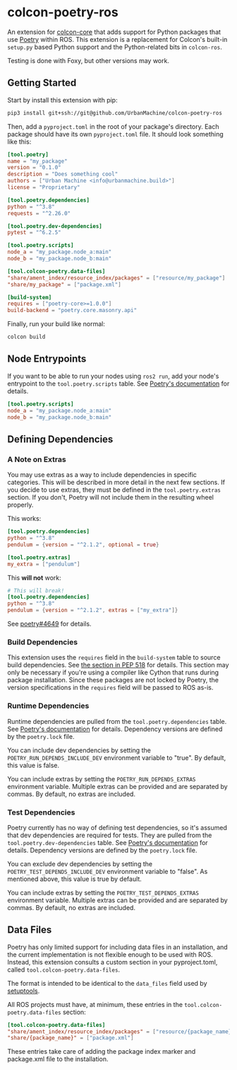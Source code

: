 # colcon-poetry-ros

An extension for [colcon-core][colcon-core] that adds support for Python
packages that use [Poetry][poetry] within ROS. This extension is a replacement
for Colcon's built-in `setup.py` based Python support and the Python-related
bits in `colcon-ros`.

Testing is done with Foxy, but other versions may work.

## Getting Started

Start by install this extension with pip:

```bash
pip3 install git+ssh://git@github.com/UrbanMachine/colcon-poetry-ros
```

Then, add a `pyproject.toml` in the root of your package's directory. Each
package should have its own `pyproject.toml` file. It should look something
like this:

```toml
[tool.poetry]
name = "my_package"
version = "0.1.0"
description = "Does something cool"
authors = ["Urban Machine <info@urbanmachine.build>"]
license = "Proprietary"

[tool.poetry.dependencies]
python = "^3.8"
requests = "^2.26.0"

[tool.poetry.dev-dependencies]
pytest = "^6.2.5"

[tool.poetry.scripts]
node_a = "my_package.node_a:main"
node_b = "my_package.node_b:main"

[tool.colcon-poetry.data-files]
"share/ament_index/resource_index/packages" = ["resource/my_package"]
"share/my_package" = ["package.xml"]

[build-system]
requires = ["poetry-core>=1.0.0"]
build-backend = "poetry.core.masonry.api"
```

Finally, run your build like normal:

```bash
colcon build
```

## Node Entrypoints

If you want to be able to run your nodes using `ros2 run`, add your node's
entrypoint to the `tool.poetry.scripts` table. See
[Poetry's documentation][poetry-scripts] for details.

```toml
[tool.poetry.scripts]
node_a = "my_package.node_a:main"
node_b = "my_package.node_b:main"
```

[poetry-scripts]: https://python-poetry.org/docs/pyproject/#scripts

## Defining Dependencies

### A Note on Extras

You may use extras as a way to include dependencies in specific categories.
This will be described in more detail in the next few sections. If you
decide to use extras, they must be defined in the `tool.poetry.extras`
section. If you don't, Poetry will not include them in the resulting wheel
properly.

This works:

```toml
[tool.poetry.dependencies]
python = "^3.8"
pendulum = {version = "^2.1.2", optional = true}

[tool.poetry.extras]
my_extra = ["pendulum"]
```

This **will not** work:

```toml
# This will break!
[tool.poetry.dependencies]
python = "^3.8"
pendulum = {version = "^2.1.2", extras = ["my_extra"]}
```

See [poetry#4649][poetry-bug] for details.

[poetry-bug]: https://github.com/python-poetry/poetry/issues/4649

### Build Dependencies

This extension uses the `requires` field in the `build-system` table to source
build dependencies. See [the section in PEP 518][build-system-requires] for
details. This section may only be necessary if you're using a compiler like
Cython that runs during package installation. Since these packages are not
locked by Poetry, the version specifications in the `requires` field will be
passed to ROS as-is.

### Runtime Dependencies

Runtime dependencies are pulled from the `tool.poetry.dependencies` table. See
[Poetry's documentation][tool-poetry-dependencies] for details. Dependency
versions are defined by the `poetry.lock` file.

You can include dev dependencies by setting the
`POETRY_RUN_DEPENDS_INCLUDE_DEV` environment variable to "true". By default,
this value is false.

You can include extras by setting the
`POETRY_RUN_DEPENDS_EXTRAS` environment variable. Multiple extras can be
provided and are separated by commas. By default, no extras are included.

### Test Dependencies

Poetry currently has no way of defining test dependencies, so it's assumed
that dev dependencies are required for tests. They are pulled from the
`tool.poetry.dev-dependencies` table. See
[Poetry's documentation][tool-poetry-dependencies] for details. Dependency
versions are defined by the `poetry.lock` file.

You can exclude dev dependencies by setting the
`POETRY_TEST_DEPENDS_INCLUDE_DEV` environment variable to "false". As
mentioned above, this value is true by default.

You can include extras by setting the
`POETRY_TEST_DEPENDS_EXTRAS` environment variable. Multiple extras can be
provided and are separated by commas. By default, no extras are included.

[poetry]: https://python-poetry.org/
[colcon-core]: https://github.com/colcon/colcon-core
[build-system-requires]: https://www.python.org/dev/peps/pep-0518/#build-system-table
[tool-poetry-dependencies]: https://python-poetry.org/docs/pyproject/#dependencies-and-dev-dependencies

## Data Files

Poetry has only limited support for including data files in an installation,
and the current implementation is not flexible enough to be used with ROS.
Instead, this extension consults a custom section in your pyproject.toml,
called `tool.colcon-poetry.data-files`.

The format is intended to be identical to the `data_files` field used by
[setuptools][setuptools-data-files].

All ROS projects must have, at minimum, these entries in the
`tool.colcon-poetry.data-files` section:

```toml
[tool.colcon-poetry.data-files]
"share/ament_index/resource_index/packages" = ["resource/{package_name}"]
"share/{package_name}" = ["package.xml"]
```

These entries take care of adding the package index marker and package.xml
file to the installation.

[setuptools-data-files]: https://setuptools.pypa.io/en/latest/userguide/datafiles.html
